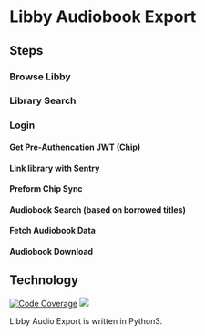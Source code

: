 # Libby Audiobook Export

## Steps

### Browse Libby

### Library Search

### Login

#### Get Pre-Authencation JWT (Chip)

#### Link library with Sentry 

#### Preform Chip Sync

#### Audiobook Search (based on borrowed titles)

#### Fetch Audiobook Data

#### Audiobook Download

## Technology

<p align="left">
    <a href="https://coveralls.io/github/badges/shields">
        <img src="https://img.shields.io/coveralls/github/badges/shields"
            alt="Code Coverage"></a>
    <a href="https://www.python.org/doc/">
        <img src="https://img.shields.io/badge/Code-Python3-blue?logo=python&logoColor=blue
            alt="Python3"></a>
</p>

Libby Audio Export is written in Python3.
